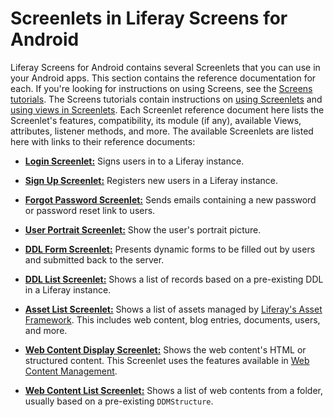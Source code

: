 # Screenlets in Liferay Screens for Android [](id=screenlets-in-liferay-screens-for-android)

Liferay Screens for Android contains several Screenlets that you can use in your 
Android apps. This section contains the reference documentation for each. If 
you're looking for instructions on using Screens, see the [Screens tutorials](/develop/tutorials/-/knowledge_base/6-2/mobile-apps-with-liferay-screens). 
The Screens tutorials contain instructions on [using Screenlets](/develop/tutorials/-/knowledge_base/6-2/using-screenlets-in-android-apps) 
and [using views in Screenlets](/develop/tutorials/-/knowledge_base/6-2/using-views-in-android-screenlets). 
Each Screenlet reference document here lists the Screenlet's features, 
compatibility, its module (if any), available Views, attributes, listener 
methods, and more. The available Screenlets are listed here with links to their 
reference documents: 

- [**Login Screenlet:**](/develop/reference/-/knowledge_base/6-2/loginscreenlet-for-android) 
  Signs users in to a Liferay instance. 
  
- [**Sign Up Screenlet:**](/develop/reference/-/knowledge_base/6-2/signupscreenlet-for-android) 
  Registers new users in a Liferay instance. 
  
- [**Forgot Password Screenlet:**](/develop/reference/-/knowledge_base/6-2/forgotpasswordscreenlet-for-android) 
  Sends emails containing a new password or password reset link to users. 
  
- [**User Portrait Screenlet:**](/develop/reference/-/knowledge_base/6-2/userportraitscreenlet-for-android) 
  Show the user's portrait picture. 
  
- [**DDL Form Screenlet:**](/develop/reference/-/knowledge_base/6-2/ddlformscreenlet-for-android) 
  Presents dynamic forms to be filled out by users and submitted back to the
  server. 
  
- [**DDL List Screenlet:**](/develop/reference/-/knowledge_base/6-2/ddllistscreenlet-for-android) 
  Shows a list of records based on a pre-existing DDL in a Liferay instance. 
  
- [**Asset List Screenlet:**](/develop/reference/-/knowledge_base/6-2/assetlistscreenlet-for-android) 
  Shows a list of assets managed by [Liferay's Asset Framework](/develop/tutorials/-/knowledge_base/6-2/asset-framework). 
  This includes web content, blog entries, documents, users, and more. 
  
- [**Web Content Display Screenlet:**](/develop/reference/-/knowledge_base/6-2/webcontentdisplayscreenlet-for-android) 
  Shows the web content's HTML or structured content. This Screenlet uses the features available in 
  [Web Content Management](/discover/portal/-/knowledge_base/6-2/web-content-management). 

- [**Web Content List Screenlet:**](/develop/reference/-/knowledge_base/6-2/web-content-list-screenlet-for-android) 
  Shows a list of web contents from a folder, usually based on a pre-existing `DDMStructure`.
